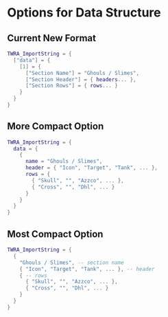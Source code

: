 # Options for Data Structure

## Current New Format
```lua
TWRA_ImportString = {
  ["data"] = {
    [1] = {
      ["Section Name"] = "Ghouls / Slimes",
      ["Section Header"] = { headers... },
      ["Section Rows"] = { rows... }
    }
  }
}
```

## More Compact Option
```lua
TWRA_ImportString = {
  data = {
    {
      name = "Ghouls / Slimes",
      header = { "Icon", "Target", "Tank", ... },
      rows = {
        { "Skull", "", "Azzco", ... },
        { "Cross", "", "Dhl", ... }
      }
    }
  }
}
```

## Most Compact Option
```lua
TWRA_ImportString = {
  {
    "Ghouls / Slimes", -- section name
    { "Icon", "Target", "Tank", ... }, -- header
    { -- rows
      { "Skull", "", "Azzco", ... },
      { "Cross", "", "Dhl", ... }
    }
  }
}
```
